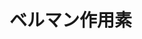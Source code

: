 # ベルマン作用素

<!-- ```{prf:lemma} 単調性
:label: b_pi_monotonic

任意の関数$v, v'$が

$$v(s) \leq v'(s), \forall s \in \mathcal{S}$$

を満たす時，任意の方策$\pi$に対して
``` -->
